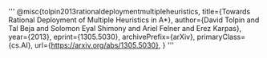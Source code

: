 '''
@misc{tolpin2013rationaldeploymentmultipleheuristics,
      title={Towards Rational Deployment of Multiple Heuristics in A*}, 
      author={David Tolpin and Tal Beja and Solomon Eyal Shimony and Ariel Felner and Erez Karpas},
      year={2013},
      eprint={1305.5030},
      archivePrefix={arXiv},
      primaryClass={cs.AI},
      url={https://arxiv.org/abs/1305.5030}, 
}
'''
